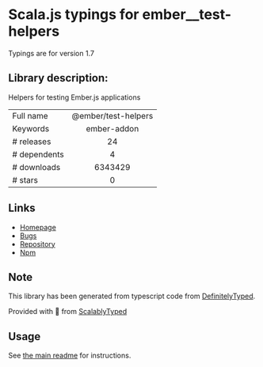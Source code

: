 
# Scala.js typings for ember__test-helpers

Typings are for version 1.7

## Library description:
Helpers for testing Ember.js applications

|                    |                 |
| ------------------ | :-------------: |
| Full name          | @ember/test-helpers |
| Keywords           | ember-addon |
| # releases         | 24 |
| # dependents       | 4 |
| # downloads        | 6343429 |
| # stars            | 0 |

## Links
- [Homepage](https://github.com/emberjs/ember-test-helpers#readme)
- [Bugs](https://github.com/emberjs/ember-test-helpers/issues)
- [Repository](https://github.com/emberjs/ember-test-helpers)
- [Npm](https://www.npmjs.com/package/%40ember%2Ftest-helpers)
    


## Note
This library has been generated from typescript code from [DefinitelyTyped](https://definitelytyped.org).

Provided with :purple_heart: from [ScalablyTyped](https://github.com/oyvindberg/ScalablyTyped)

## Usage
See [the main readme](../../readme.md) for instructions.



